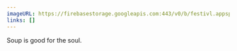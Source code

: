 ```yaml
---
imageURL: https://firebasestorage.googleapis.com:443/v0/b/festivl.appspot.com/o/userContent%2F05C20889-4EDF-4F60-825E-4D4F84629963.png?alt=media&token=b51d773f-5d0d-467b-8bf4-dec6640ba7b2
links: []
---
```

Soup is good for the soul.